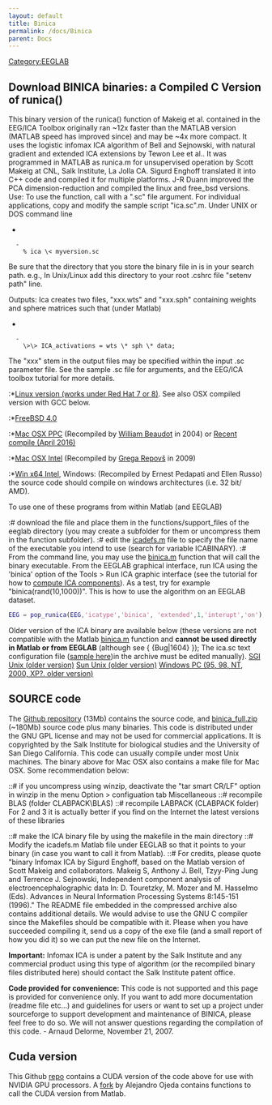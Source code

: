 ```yaml
---
layout: default
title: Binica
permalink: /docs/Binica
parent: Docs
---
```


[Category:EEGLAB](/Category:EEGLAB "wikilink")

## Download BINICA binaries: a Compiled C Version of runica()

This binary version of the runica() function of Makeig et al. contained
in the EEG/ICA Toolbox originally ran \~12x faster than the MATLAB
version (MATLAB speed has improved since) and may be \~4x more compact.
It uses the logistic infomax ICA algorithm of Bell and Sejnowski, with
natural gradient and extended ICA extensions by Tewon Lee et al.. It was
programmed in MATLAB as runica.m for unsupervised operation by Scott
Makeig at CNL, Salk Institute, La Jolla CA. Sigurd Enghoff translated it
into C++ code and compiled it for multiple platforms. J-R Duann improved
the PCA dimension-reduction and compiled the linux and free_bsd
versions.
Use: To use the function, call with a ".sc" file argument. For
individual applications, copy and modify the sample script "ica.sc".m.
Under UNIX or DOS command line

  -

      -
        % ica \< myversion.sc

Be sure that the directory that you store the binary file in is in your
search path. e.g., In Unix/Linux add this directory to your root .cshrc
file "setenv path" line.


Outputs: Ica creates two files, "xxx.wts" and "xxx.sph" containing
weights and sphere matrices such that (under Matlab)

  -

      -
        \>\> ICA_activations = wts \* sph \* data;

The "xxx" stem in the output files may be specified within the input .sc
parameter file. See the sample .sc file for arguments, and the EEG/ICA
toolbox tutorial for more details.

:\*[Linux version (works under Red Hat 7
or 8)](ftp://sccn.ucsd.edu/pub/binica/ica_linux.tar.gz). See also OSX
compiled version with GCC below.

:\*[FreeBSD 4.0](ftp://sccn.ucsd.edu/pub/binica/ica_bsd.tar.gz)

:\*[Mac OSX PPC](ftp://sccn.ucsd.edu/pub/binica/binica_osx.tgz)
(Recompiled by [William
Beaudot](http://wbeaudot.kybervision.net/main.html) in 2004) or [Recent
compile (April 2016)](/media:linux.zip "wikilink")

:\*[Mac OSX Intel](/Media:Binica_mac_intel.zip "wikilink") (Recompiled
by [Grega
Repovš](http://psy.ff.uni-lj.si/Osnova/faculty.php?tname=grepovs) in
2009)

:\*[Win x64 Intel](/media:binica.zip "wikilink"), Windows: (Recompiled
by Ernest Pedapati and Ellen Russo) the source code should compile on
windows architectures (i.e. 32 bit/ AMD).

To use one of these programs from within Matlab (and EEGLAB)

:\# download the file and place them in the functions/support_files of
the eeglab directory (you may create a subfolder for them or uncompress
them in the function subfolder).
:\# edit the
[icadefs.m](http://sccn.ucsd.edu/eeglab/locatefile.php?file=icadefs.m)
file to specify the file name of the executable you intend to use
(search for variable ICABINARY).
:\# From the command line, you may use the
[binica.m](http://sccn.ucsd.edu/eeglab/locatefile.php?file=binica.m)
function that will call the binary executable. From the EEGLAB graphical
interface, run ICA using the 'binica' option of the Tools \> Run ICA
graphic interface (see the tutorial for how to [compute ICA
components](/Chapter_09:_Decomposing_Data_Using_ICA "wikilink")). As a
test, try for example "binica(rand(10,1000))". This is how to use the
algorithm on an EEGLAB dataset.

``` matlab
EEG = pop_runica(EEG,'icatype','binica', 'extended',1,'interupt','on');
```

Older version of the ICA binary are available below (these versions are
not compatible with the Matlab
[binica.m](http://sccn.ucsd.edu/eeglab/locatefile.php?file=binica.m)
function and <b>cannot be used directly in Matlab or from EEGLAB</b>
(although see { {Bug|1604} }); The ica.sc text configuration file
([sample here](ftp://sccn.ucsd.edu/pub/binica/ica_bsd/ica.sc))in the
archive must be edited manually). [SGI Unix (older
version)](ftp://sccn.ucsd.edu/pub/binica/ica_sgi.tar.gz) [Sun Unix
(older version)](ftp://sccn.ucsd.edu/pub/binica/ica_sun.tar.gz) [Windows
PC (95, 98, NT, 2000, XP?. older
version)](ftp://sccn.ucsd.edu/pub/binica/ica_pc.tar.gz)

## SOURCE code

The [Github repository](https://github.com/sccn/binica) (13Mb) contains
the source code, and
[binica_full.zip](ftp://sccn.ucsd.edu/pub/binica/binica_full.zip)
(\~180Mb) source code plus many binaries. This code is distributed under
the GNU GPL license and may not be used for commercial applications. It
is copyrighted by the Salk Institute for biological studies and the
University of San Diego California. This code can usually compile under
most Unix machines. The binary above for Mac OSX also contains a make
file for Mac OSX. Some recommendation below:

::\# if you uncompress using winzip, deactivate the "tar smart CR/LF"
option in winzip in the menu Option \> configuation tab Miscellaneous
::\# recompile BLAS (folder CLABPACK\\BLAS)
::\# recompile LABPACK (CLABPACK folder)
For 2 and 3 it is actually better if you find on the Internet the latest
versions of these libraries

::\# make the ICA binary file by using the makefile in the main
directory
::\# Modify the icadefs.m Matlab file under EEGLAB so that it points to
your binary (in case you want to call it from Matlab).
::\# For credits, please quote "binary Infomax ICA by Sigurd Enghoff,
based on the Matlab version of Scott Makeig and collaborators. Makeig S,
Anthony J. Bell, Tzyy-Ping Jung and Terrence J. Sejnowski, Independent
component analysis of electroencephalographic data In: D. Touretzky, M.
Mozer and M. Hasselmo (Eds). Advances in Neural Information Processing
Systems 8:145-151 (1996)."
The README file embedded in the compressed archive also contains
additional details. We would advise to use the GNU C compiler since the
Makefiles should be compatible with it. Please when you have succeeded
compiling it, send us a copy of the exe file (and a small report of how
you did it) so we can put the new file on the Internet.

**Important:** Infomax ICA is under a patent by the Salk Institute and
any commercial product using this type of algorithm (or the recompiled
binary files distributed here) should contact the Salk Institute patent
office.

**Code provided for convenience:** This code is not supported and this
page is provided for convenience only. If you want to add more
documentation (readme file etc...) and guidelines for users or want to
set up a project under sourceforge to support development and
maintenance of BINICA, please feel free to do so. We will not answer
questions regarding the compilation of this code. - Arnaud Delorme,
November 21, 2007.

## Cuda version

This Github [repo](https://github.com/fraimondo/cudaica) contains a CUDA
version of the code above for use with NVIDIA GPU processors. A
[fork](https://github.com/sccn/mobilab/tree/master/dependency/cudaica)
by Alejandro Ojeda contains functions to call the CUDA version from
Matlab.